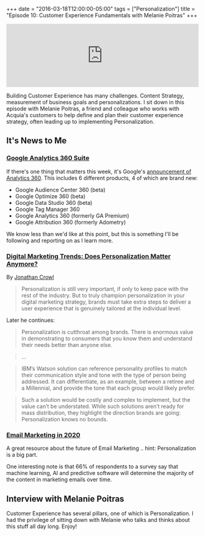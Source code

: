 +++
date = "2016-03-18T12:00:00-05:00"
tags = ["Personalization"]
title = "Episode 10: Customer Experience Fundamentals with Melanie Poitras"
+++

<iframe width="100%" height="166" scrolling="no" frameborder="no" src="https://w.soundcloud.com/player/?url=https%3A//api.soundcloud.com/tracks/252836314&amp;color=ff5500&amp;auto_play=false&amp;hide_related=false&amp;show_comments=true&amp;show_user=true&amp;show_reposts=false"></iframe>

Building Customer Experience has many challenges. Content Strategy, measurement of business goals and personalizations. I sit down in this episode with Melanie Poitras, a friend and colleague who works with Acquia's customers to help define and plan their customer experience strategy, often leading up to implementing Personalization.

## It's News to Me

### [Google Analytics 360 Suite](https://www.google.com/analytics/360-suite/#?modal_active=none)
If there's one thing that matters this week, it's Google's [announcement of Analytics 360](http://analytics.blogspot.com/2016/03/introducing-google-analytics-360-suite.html). This includes 6 different products, 4 of which are brand new:
- Google Audience Center 360 (beta)
- Google Optimize 360 (beta)
- Google Data Studio 360 (beta)
- Google Tag Manager 360
- Google Analytics 360 (formerly GA Premium)
- Google Attribution 360 (formerly Adometry)

We know less than we'd like at this point, but this is something I'll be following and reporting on as I learn more.

### [Digital Marketing Trends: Does Personalization Matter Anymore?](http://www.skyword.com/contentstandard/news/digital-marketing-trends-does-personalization-matter-anymore/?platform=hootsuite)
By [Jonathan Crowl](http://www.skyword.com/contentstandard/author/sw-24549/)
> Personalization is still very important, if only to keep pace with the rest of the industry. But to truly champion personalization in your digital marketing strategy, brands must take extra steps to deliver a user experience that is genuinely tailored at the individual level.

Later he continues:

> Personalization is cutthroat among brands. There is enormous value in demonstrating to consumers that you know them and understand their needs better than anyone else.

> ...

> IBM’s Watson solution can reference personality profiles to match their communication style and tone with the type of person being addressed. It can differentiate, as an example, between a retiree and a Millennial, and provide the tone that each group would likely prefer.

> Such a solution would be costly and complex to implement, but the value can’t be understated. While such solutions aren’t ready for mass distribution, they highlight the direction brands are going: Personalization knows no bounds.

### [Email Marketing in 2020](https://litmus.com/lp/email-marketing-in-2020)
A great resource about the future of Email Marketing .. hint: Personalization is a big part.

One interesting note is that 66% of respondents to a survey say that machine learning, AI and predictive software will determine the majority of the content in marketing emails over time.

## Interview with Melanie Poitras

Customer Experience has several pillars, one of which is Personalization. I had the privilege of sitting down with Melanie who talks and thinks about this stuff all day long. Enjoy!
